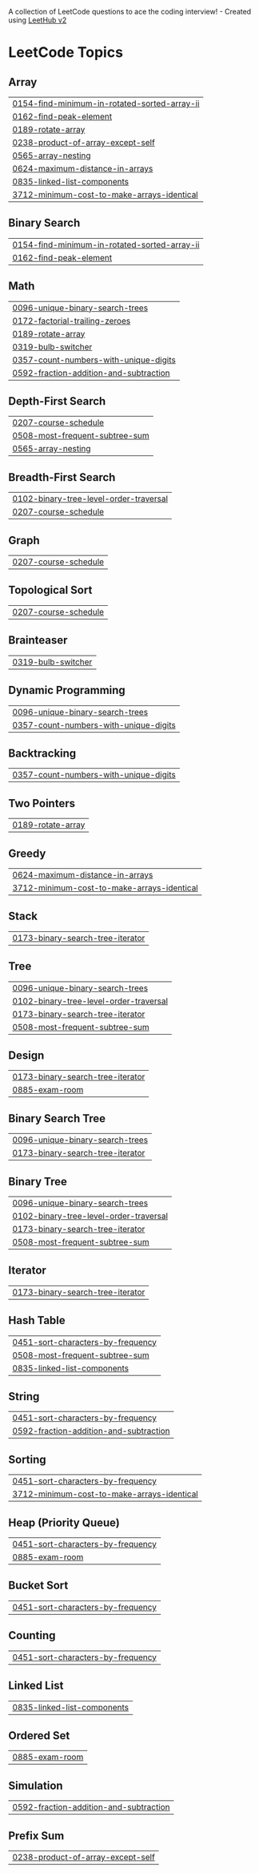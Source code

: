 A collection of LeetCode questions to ace the coding interview! - Created using [LeetHub v2](https://github.com/arunbhardwaj/LeetHub-2.0)
<!---LeetCode Topics Start-->
# LeetCode Topics
## Array
|  |
| ------- |
| [0154-find-minimum-in-rotated-sorted-array-ii](https://github.com/Laksitha11/leetcode/tree/master/0154-find-minimum-in-rotated-sorted-array-ii) |
| [0162-find-peak-element](https://github.com/Laksitha11/leetcode/tree/master/0162-find-peak-element) |
| [0189-rotate-array](https://github.com/Laksitha11/leetcode/tree/master/0189-rotate-array) |
| [0238-product-of-array-except-self](https://github.com/Laksitha11/leetcode/tree/master/0238-product-of-array-except-self) |
| [0565-array-nesting](https://github.com/Laksitha11/leetcode/tree/master/0565-array-nesting) |
| [0624-maximum-distance-in-arrays](https://github.com/Laksitha11/leetcode/tree/master/0624-maximum-distance-in-arrays) |
| [0835-linked-list-components](https://github.com/Laksitha11/leetcode/tree/master/0835-linked-list-components) |
| [3712-minimum-cost-to-make-arrays-identical](https://github.com/Laksitha11/leetcode/tree/master/3712-minimum-cost-to-make-arrays-identical) |
## Binary Search
|  |
| ------- |
| [0154-find-minimum-in-rotated-sorted-array-ii](https://github.com/Laksitha11/leetcode/tree/master/0154-find-minimum-in-rotated-sorted-array-ii) |
| [0162-find-peak-element](https://github.com/Laksitha11/leetcode/tree/master/0162-find-peak-element) |
## Math
|  |
| ------- |
| [0096-unique-binary-search-trees](https://github.com/Laksitha11/leetcode/tree/master/0096-unique-binary-search-trees) |
| [0172-factorial-trailing-zeroes](https://github.com/Laksitha11/leetcode/tree/master/0172-factorial-trailing-zeroes) |
| [0189-rotate-array](https://github.com/Laksitha11/leetcode/tree/master/0189-rotate-array) |
| [0319-bulb-switcher](https://github.com/Laksitha11/leetcode/tree/master/0319-bulb-switcher) |
| [0357-count-numbers-with-unique-digits](https://github.com/Laksitha11/leetcode/tree/master/0357-count-numbers-with-unique-digits) |
| [0592-fraction-addition-and-subtraction](https://github.com/Laksitha11/leetcode/tree/master/0592-fraction-addition-and-subtraction) |
## Depth-First Search
|  |
| ------- |
| [0207-course-schedule](https://github.com/Laksitha11/leetcode/tree/master/0207-course-schedule) |
| [0508-most-frequent-subtree-sum](https://github.com/Laksitha11/leetcode/tree/master/0508-most-frequent-subtree-sum) |
| [0565-array-nesting](https://github.com/Laksitha11/leetcode/tree/master/0565-array-nesting) |
## Breadth-First Search
|  |
| ------- |
| [0102-binary-tree-level-order-traversal](https://github.com/Laksitha11/leetcode/tree/master/0102-binary-tree-level-order-traversal) |
| [0207-course-schedule](https://github.com/Laksitha11/leetcode/tree/master/0207-course-schedule) |
## Graph
|  |
| ------- |
| [0207-course-schedule](https://github.com/Laksitha11/leetcode/tree/master/0207-course-schedule) |
## Topological Sort
|  |
| ------- |
| [0207-course-schedule](https://github.com/Laksitha11/leetcode/tree/master/0207-course-schedule) |
## Brainteaser
|  |
| ------- |
| [0319-bulb-switcher](https://github.com/Laksitha11/leetcode/tree/master/0319-bulb-switcher) |
## Dynamic Programming
|  |
| ------- |
| [0096-unique-binary-search-trees](https://github.com/Laksitha11/leetcode/tree/master/0096-unique-binary-search-trees) |
| [0357-count-numbers-with-unique-digits](https://github.com/Laksitha11/leetcode/tree/master/0357-count-numbers-with-unique-digits) |
## Backtracking
|  |
| ------- |
| [0357-count-numbers-with-unique-digits](https://github.com/Laksitha11/leetcode/tree/master/0357-count-numbers-with-unique-digits) |
## Two Pointers
|  |
| ------- |
| [0189-rotate-array](https://github.com/Laksitha11/leetcode/tree/master/0189-rotate-array) |
## Greedy
|  |
| ------- |
| [0624-maximum-distance-in-arrays](https://github.com/Laksitha11/leetcode/tree/master/0624-maximum-distance-in-arrays) |
| [3712-minimum-cost-to-make-arrays-identical](https://github.com/Laksitha11/leetcode/tree/master/3712-minimum-cost-to-make-arrays-identical) |
## Stack
|  |
| ------- |
| [0173-binary-search-tree-iterator](https://github.com/Laksitha11/leetcode/tree/master/0173-binary-search-tree-iterator) |
## Tree
|  |
| ------- |
| [0096-unique-binary-search-trees](https://github.com/Laksitha11/leetcode/tree/master/0096-unique-binary-search-trees) |
| [0102-binary-tree-level-order-traversal](https://github.com/Laksitha11/leetcode/tree/master/0102-binary-tree-level-order-traversal) |
| [0173-binary-search-tree-iterator](https://github.com/Laksitha11/leetcode/tree/master/0173-binary-search-tree-iterator) |
| [0508-most-frequent-subtree-sum](https://github.com/Laksitha11/leetcode/tree/master/0508-most-frequent-subtree-sum) |
## Design
|  |
| ------- |
| [0173-binary-search-tree-iterator](https://github.com/Laksitha11/leetcode/tree/master/0173-binary-search-tree-iterator) |
| [0885-exam-room](https://github.com/Laksitha11/leetcode/tree/master/0885-exam-room) |
## Binary Search Tree
|  |
| ------- |
| [0096-unique-binary-search-trees](https://github.com/Laksitha11/leetcode/tree/master/0096-unique-binary-search-trees) |
| [0173-binary-search-tree-iterator](https://github.com/Laksitha11/leetcode/tree/master/0173-binary-search-tree-iterator) |
## Binary Tree
|  |
| ------- |
| [0096-unique-binary-search-trees](https://github.com/Laksitha11/leetcode/tree/master/0096-unique-binary-search-trees) |
| [0102-binary-tree-level-order-traversal](https://github.com/Laksitha11/leetcode/tree/master/0102-binary-tree-level-order-traversal) |
| [0173-binary-search-tree-iterator](https://github.com/Laksitha11/leetcode/tree/master/0173-binary-search-tree-iterator) |
| [0508-most-frequent-subtree-sum](https://github.com/Laksitha11/leetcode/tree/master/0508-most-frequent-subtree-sum) |
## Iterator
|  |
| ------- |
| [0173-binary-search-tree-iterator](https://github.com/Laksitha11/leetcode/tree/master/0173-binary-search-tree-iterator) |
## Hash Table
|  |
| ------- |
| [0451-sort-characters-by-frequency](https://github.com/Laksitha11/leetcode/tree/master/0451-sort-characters-by-frequency) |
| [0508-most-frequent-subtree-sum](https://github.com/Laksitha11/leetcode/tree/master/0508-most-frequent-subtree-sum) |
| [0835-linked-list-components](https://github.com/Laksitha11/leetcode/tree/master/0835-linked-list-components) |
## String
|  |
| ------- |
| [0451-sort-characters-by-frequency](https://github.com/Laksitha11/leetcode/tree/master/0451-sort-characters-by-frequency) |
| [0592-fraction-addition-and-subtraction](https://github.com/Laksitha11/leetcode/tree/master/0592-fraction-addition-and-subtraction) |
## Sorting
|  |
| ------- |
| [0451-sort-characters-by-frequency](https://github.com/Laksitha11/leetcode/tree/master/0451-sort-characters-by-frequency) |
| [3712-minimum-cost-to-make-arrays-identical](https://github.com/Laksitha11/leetcode/tree/master/3712-minimum-cost-to-make-arrays-identical) |
## Heap (Priority Queue)
|  |
| ------- |
| [0451-sort-characters-by-frequency](https://github.com/Laksitha11/leetcode/tree/master/0451-sort-characters-by-frequency) |
| [0885-exam-room](https://github.com/Laksitha11/leetcode/tree/master/0885-exam-room) |
## Bucket Sort
|  |
| ------- |
| [0451-sort-characters-by-frequency](https://github.com/Laksitha11/leetcode/tree/master/0451-sort-characters-by-frequency) |
## Counting
|  |
| ------- |
| [0451-sort-characters-by-frequency](https://github.com/Laksitha11/leetcode/tree/master/0451-sort-characters-by-frequency) |
## Linked List
|  |
| ------- |
| [0835-linked-list-components](https://github.com/Laksitha11/leetcode/tree/master/0835-linked-list-components) |
## Ordered Set
|  |
| ------- |
| [0885-exam-room](https://github.com/Laksitha11/leetcode/tree/master/0885-exam-room) |
## Simulation
|  |
| ------- |
| [0592-fraction-addition-and-subtraction](https://github.com/Laksitha11/leetcode/tree/master/0592-fraction-addition-and-subtraction) |
## Prefix Sum
|  |
| ------- |
| [0238-product-of-array-except-self](https://github.com/Laksitha11/leetcode/tree/master/0238-product-of-array-except-self) |
<!---LeetCode Topics End-->